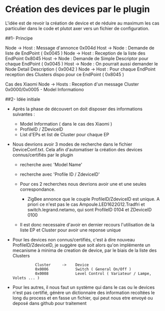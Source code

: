 # Création des devices par le plugin

L'idée est de revoir la création de device et de réduire au maximum les cas particulier dans le code et plutot axer vers un fichier de configuration.

##1- Principe

Node -> Host : Message d'annonce 0x004d
Host -> Node : Demande de liste de EndPoint ( 0x0045 )
Node -> Host : Reception de la liste des EndPoint 0x8045
Host -> Node : Demande de Simple Descriptor pour chaque EndPoint ( 0x0045 )
Host -> Node : On pourrait aussi demander le Node Detail Description ( 0x0042 )
Node -> Host : Pour chaque EndPoint reception des Clusters dispo pour ce EndPoint ( 0x8045 )

Cas des Xiaomi 
Node -> Hosts : Reception d'un message Cluster 0x0000/0x0005 - Model Informationo


##2- Idée initiale

- Après la phase de découvert on doit disposer des informations suivantes :

	- Model Information ( dans le cas des Xiaomi )
	- ProfileID / ZDeviceID
	- List d'EPs et list de Cluster pour chaque EP


- Nous devrions avoir 3 modes de recherche  dans le fichier DeviceConf.txt. Cela afin d'automatiser la création des devices connus/certifiés par le plugin

	- recherche avec 'Model Name'
	- recherche avec 'Profile ID / ZdeviceID'

	- Pour ces 2 recherches nous devrions avoir une et une seules correspondance.
		- ZigBee annonce que le couple ProfileID/ZdeviceID est unique. A priori ce n'est pas le cas 
		Ampoule.LED1622G12.Tradfri et switch.legrand.netamo, qui sont ProfileID 0104 et ZDeviceID 0100

	- Il est donc necessaire d'avoir en dernier recours l'utilisation de la liste EP et Cluster pour avoir une reponse unique


- Pour les devices non connus/certifiés, c'est à dire nouveau ProfileID/ZdeviceID, je suggère que soit alors qu'on implémente un mecanisme à minima de creation de device, par le biais de la liste des Clusters

				Cluster     ->    Device
				0x0006			  Switch ( General On/Off )
				0x0008			  Level Control ( Variateur / Lampe, Volets ... )

- Pour les autres, il nous faut un système qui dans le cas ou le devices n'est pas certifié, génère un dictionnaire des information recoltées le long du process et en fasse un fichier, qui peut nous etre envoyé ou deposé dans github pour traitement

